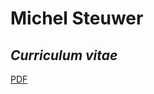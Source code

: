 # Michel Steuwer

## *Curriculum vitae*

[PDF](https://github.com/michel-steuwer/cv/raw/master/latex/michel_steuwer.pdf)
